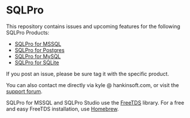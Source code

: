# SQLPro

This repository contains issues and upcoming features for the following SQLPro Products:

* [SQLPro for MSSQL](http://macsqlclient.com)
* [SQLPro for Postgres](http://hankinsoft.com/SQLProPostgres)
* [SQLPro for MySQL](http://mysqlui.com)
* [SQLPro for SQLite](https://sqlitepro.com)

If you post an issue, please be sure tag it with the specific product.

You can also contact me directly via kyle @ hankinsoft.com, or visit the [support forum](http://hankinsoft.com/forum).

SQLPro for MSSQL and SQLPro Studio use the [FreeTDS](http://www.freetds.org) library. For a free and easy FreeTDS installation, use [Homebrew](http://brew.sh).
